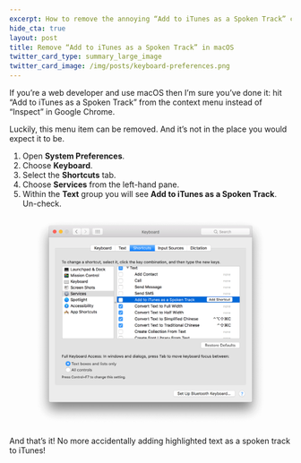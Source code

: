 ```yaml
---
excerpt: How to remove the annoying “Add to iTunes as a Spoken Track” context menu item in macOS.
hide_cta: true
layout: post
title: Remove “Add to iTunes as a Spoken Track” in macOS
twitter_card_type: summary_large_image
twitter_card_image: /img/posts/keyboard-preferences.png
---
```

<p class="lead">If you’re a web developer and use macOS then I’m sure you’ve done it: hit “Add to iTunes as a Spoken Track” from the context menu instead of “Inspect” in Google Chrome.</p>

Luckily, this menu item can be removed.
And it’s not in the place you would expect it to be.

1. Open **System Preferences**.
2. Choose **Keyboard**.
3. Select the **Shortcuts** tab.
4. Choose **Services** from the left-hand pane.
5. Within the **Text** group you will see **Add to iTunes as a Spoken Track**. Un-check.

<figure class="m-b-0">
  <img src="/img/posts/keyboard-preferences.png" alt="Keyboard preferences screen-shot" class="img-fluid" />
</figure>

And that’s it!
No more accidentally adding highlighted text as a spoken track to iTunes!

